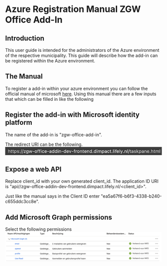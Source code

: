# Azure Registration Manual ZGW Office Add-In

## Introduction
This user guide is intended for the administrators of the Azure environment of the respective municipality.
This guide will describe how the add-in can be registered within the Azure environment.

## The Manual
To register a add-in within your azure environment you can follow the official manual of microsoft [here](https://learn.microsoft.com/en-us/office/dev/add-ins/develop/register-sso-add-in-aad-v2). Using this manual there are a few inputs that which can be filled in like the following

## Register the add-in with Microsoft identity platform
The name of the add-in is "zgw-office-add-in".

The redirect URI can be the following.
![Redirect-URI](./images/azure-registratie/redirect_uri.png)

## Expose a web API
Replace client_id with your own generated client_id.
The application ID URI is "api//zgw-office-addin-dev-frontend.dimpact.lifely.nl/<client_id>".

Just like the manual says in the Client ID enter "ea5a67f6-b6f3-4338-b240-c655ddc3cc8e".

## Add Microsoft Graph permissions
Select the following permissions
![Machtigingen](./images/azure-registratie/machtigingen.png)